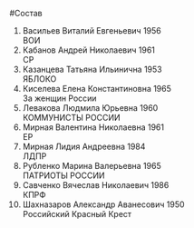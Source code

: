 #Состав
1. Васильев Виталий Евгеньевич 1956   
    ВОИ
2. Кабанов Андрей Николаевич 1961   
    СР
3. Казанцева Татьяна Ильинична 1953   
    ЯБЛОКО
4. Киселева Елена Константиновна 1965   
    За женщин России
5. Левакова Людмила Юрьевна 1960   
    КОММУНИСТЫ РОССИИ
6. Мирная Валентина Николаевна 1961   
    ЕР
7. Мирная Лидия Андреевна 1984   
    ЛДПР
8. Рубленко Марина Валерьевна 1965   
    ПАТРИОТЫ РОССИИ
9. Савченко Вячеслав Николаевич 1986   
    КПРФ
10. Шахназаров Александр Аванесович 1950   
    Российский Красный Крест
